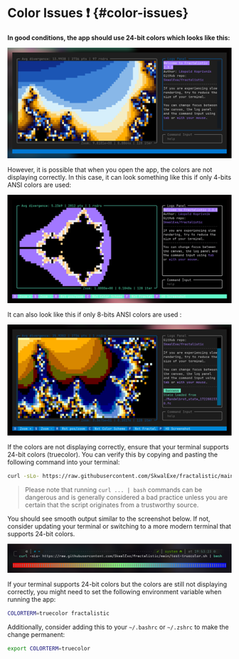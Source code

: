 # Color Issues ❗ {#color-issues}

**In good conditions, the app should use 24-bit colors which looks like this:**

![Normal colors](./normal-colors.png)

However, it is possible that when you open the app, the colors are not displaying correctly. In this case, it can look something like this if only 4-bits ANSI colors are used:

![Color issue 1](./color-issue1.png)

It can also look like this if only 8-bits ANSI colors are used :

![Color issue 2](./color-issue2.png)


If the colors are not displaying correctly, ensure that your terminal supports 24-bit colors (truecolor). You can verify this by copying and pasting the following command into your terminal:


```bash
curl -sLo- https://raw.githubusercontent.com/SkwalExe/fractalistic/main/test-truecolor.sh | bash
```

> Please note that running `curl ... | bash` commands can be dangerous and is generally considered a bad practice unless you are certain that the script originates from a trustworthy source.

You should see smooth output similar to the screenshot below. If not, consider updating your terminal or switching to a more modern terminal that supports 24-bit colors.

![Preview](./truecolor.png)

If your terminal supports 24-bit colors but the colors are still not displaying correctly, you might need to set the following environment variable when running the app:

```bash
COLORTERM=truecolor fractalistic
```

Additionally, consider adding this to your `~/.bashrc` or `~/.zshrc` to make the change permanent:

```bash
export COLORTERM=truecolor
```

